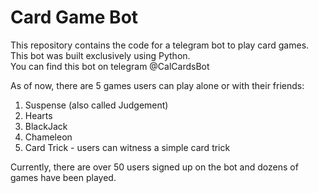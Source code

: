 # Card Game Bot

This repository contains the code for a telegram bot to play card games.  <br/>
This bot was built exclusively using Python. <br/>
You can find this bot on telegram @CalCardsBot

As of now, there are 5 games users can play alone or with their friends:
1. Suspense (also called Judgement)
2. Hearts
3. BlackJack
4. Chameleon
5. Card Trick - users can witness a simple card trick

Currently, there are over 50 users signed up on the bot and dozens of games have been played.
